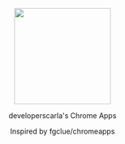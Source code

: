 <p align=center>
<img src=https://upload.wikimedia.org/wikipedia/commons/e/e1/Google_Chrome_icon_%28February_2022%29.svg  height=auto width=190>
</p>
<p align=center>
  developerscarla's Chrome Apps
</p>
<p align=center>
Inspired by fgclue/chromeapps
  </p>
